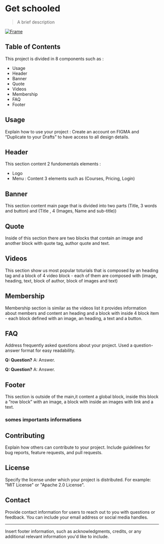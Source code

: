 # Get schooled

> A brief description

[![Frame](https://www.figma.com/file/wLEj3wJ3USt0Au8x146OwK/Homepage_vessou?node-id=0%3A1&mode=dev)](figma_link)

## Table of Contents

This project is divided in 8 components such as : 

- Usage
- Header
- Banner
- Quote
- Videos
- Membership
- FAQ
- Footer

## Usage

Explain how to use your project : Create an account on FIGMA and “Duplicate to your Drafts” to have access to all design details.

## Header

This section content 2 fundomentals elements :

- Logo
- Menu : Content 3 elements such as (Courses, Pricing, Login)

## Banner

This section content main page that is divided into two parts (Title, 3 words and button) and (Title , 4 (Images, Name and sub-title)) 

## Quote

Inside of this section there are two blocks that contain an image and another block with quote tag, author quote and text.

## Videos 

This section show us most popular toturials that is composed by an heading tag and a block of 4 video block - each of them are composed with (image, heading, text, block of author, block of images and text)

## Membership

Membership section is similar as the videos list it provides information about members and content an heading and a block with inside 4 block item - each block defined with an image, an heading, a text and a button.

## FAQ

Address frequently asked questions about your project. Used a question-answer format for easy readability.

**Q: Question?**
A: Answer.

**Q: Question?**
A: Answer.

## Footer 

This section is outside of the main,it content a global block, inside this block a “row block” with an image, a block with inside an images with link and a text.

### somes importants informations

## Contributing

Explain how others can contribute to your project. Include guidelines for bug reports, feature requests, and pull requests.

## License

Specify the license under which your project is distributed. For example: "MIT License" or "Apache 2.0 License".

## Contact

Provide contact information for users to reach out to you with questions or feedback. You can include your email address or social media handles.

---

Insert footer information, such as acknowledgments, credits, or any additional relevant information you'd like to include.
